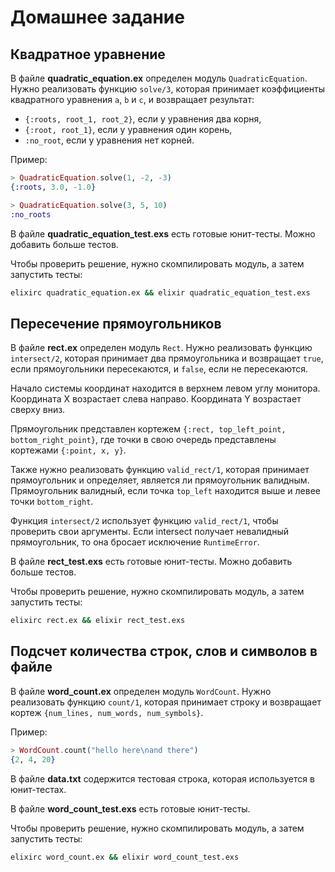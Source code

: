 # Домашнее задание

## Квадратное уравнение

В файле **quadratic_equation.ex** определен модуль `QuadraticEquation`. Нужно реализовать функцию `solve/3`, которая принимает коэффициенты квадратного уравнения `a`, `b` и `c`, и возвращает результат:
- `{:roots, root_1, root_2}`, если у уравнения два корня,
- `{:root, root_1}`, если у уравнения один корень,
- `:no_root`, если у уравнения нет корней.

Пример:

```elixir
> QuadraticEquation.solve(1, -2, -3)
{:roots, 3.0, -1.0}

> QuadraticEquation.solve(3, 5, 10)
:no_roots
```

В файле **quadratic_equation_test.exs** есть готовые юнит-тесты. Можно добавить больше тестов.

Чтобы проверить решение, нужно скомпилировать модуль, а затем запустить тесты:

```bash
elixirc quadratic_equation.ex && elixir quadratic_equation_test.exs
```


## Пересечение прямоугольников

В файле **rect.ex** определен модуль `Rect`. Нужно реализовать функцию `intersect/2`, которая принимает два прямоугольника и возвращает `true`, если прямоугольники пересекаются, и `false`, если не пересекаются.

Начало системы координат находится в верхнем левом углу монитора. Координата X возрастает слева направо. Координата Y возрастает сверху вниз.

Прямоугольник представлен кортежем `{:rect, top_left_point, bottom_right_point}`, где точки в свою очередь представлены кортежами `{:point, x, y}`.

Также нужно реализовать функцию `valid_rect/1`, которая принимает прямоугольник и определяет, является ли прямоугольник валидным. Прямоугольник валидный, если точка `top_left` находится выше и левее точки `bottom_right`.

Функция `intersect/2` использует функцию `valid_rect/1`, чтобы проверить свои аргументы. Если intersect получает невалидный прямоугольник, то она бросает исключение `RuntimeError`.

В файле **rect_test.exs** есть готовые юнит-тесты. Можно добавить больше тестов.

Чтобы проверить решение, нужно скомпилировать модуль, а затем запустить тесты:
```bash
elixirc rect.ex && elixir rect_test.exs
```


## Подсчет количества строк, слов и символов в файле

В файле **word_count.ex** определен модуль `WordCount`. Нужно реализовать функцию `count/1`, которая принимает строку и возвращает кортеж `{num_lines, num_words, num_symbols}`.

Пример:

```elixir
> WordCount.count("hello here\nand there")
{2, 4, 20}
```

В файле **data.txt** содержится тестовая строка, которая используется в юнит-тестах.

В файле **word_count_test.exs** есть готовые юнит-тесты.

Чтобы проверить решение, нужно скомпилировать модуль, а затем запустить тесты:

```bash
elixirc word_count.ex && elixir word_count_test.exs
```
